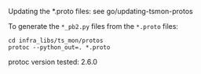 Updating the *.proto files: see go/updating-tsmon-protos

To generate the `*_pb2.py` files from the `*.proto` files:

    cd infra_libs/ts_mon/protos
    protoc --python_out=. *.proto

protoc version tested: 2.6.0
